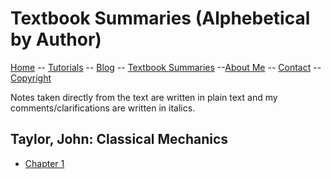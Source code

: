 # Textbook Summaries (Alphebetical by Author)

[Home](../README.md) -- [Tutorials](../Tutorials/README.md) -- [Blog](../Blog/README.md) -- [Textbook Summaries](README.dm) --[About Me](../aboutme.md) -- [Contact](../contactme.md) -- [Copyright](../copyright.md)

Notes taken directly from the text are written in plain text and my comments/clarifications are written in italics.

## Taylor, John: Classical Mechanics
* [Chapter 1](Taylor_CM/1.md)
